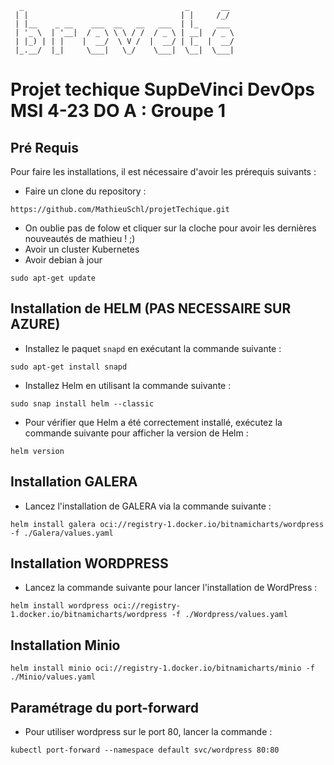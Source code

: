                                                                                                                                             
```
  _                                    _       __ 
 | |                                  | |     /_/ 
 | |__    _ __    ___  __   __   ___  | |_    ___ 
 | '_ \  | '__|  / _ \ \ \ / /  / _ \ | __|  / _ \
 | |_) | | |    |  __/  \ V /  |  __/ | |_  |  __/
 |_.__/  |_|     \___|   \_/    \___|  \__|  \___|
 ```                                                                                                                     
# Projet techique SupDeVinci DevOps MSI 4-23 DO A : Groupe 1


## Pré Requis 

Pour faire les installations, il est nécessaire d'avoir les prérequis suivants :

- Faire un clone du repository :
```
https://github.com/MathieuSchl/projetTechique.git
```
- On oublie pas de folow et cliquer sur la cloche pour avoir les dernières nouveautés de mathieu ! ;)
- Avoir un cluster Kubernetes
- Avoir debian à jour

```
sudo apt-get update
```

## Installation de HELM (PAS NECESSAIRE SUR AZURE)

- Installez le paquet `snapd` en exécutant la commande suivante : 

```
sudo apt-get install snapd
```

- Installez Helm en utilisant la commande suivante : 

```
sudo snap install helm --classic
```

- Pour vérifier que Helm a été correctement installé, exécutez la commande suivante pour afficher la version de Helm : 

```
helm version
```
## Installation GALERA

- Lancez l'installation de GALERA via la commande suivante : 

```
helm install galera oci://registry-1.docker.io/bitnamicharts/wordpress -f ./Galera/values.yaml
```

## Installation WORDPRESS

- Lancez la commande suivante pour lancer l'installation de WordPress :

```
helm install wordpress oci://registry-1.docker.io/bitnamicharts/wordpress -f ./Wordpress/values.yaml
```

## Installation Minio 
```
helm install minio oci://registry-1.docker.io/bitnamicharts/minio -f ./Minio/values.yaml
```

## Paramétrage du port-forward

- Pour utiliser wordpress sur le port 80, lancer la commande :

```
kubectl port-forward --namespace default svc/wordpress 80:80
```

